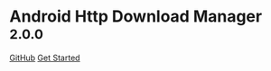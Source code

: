 <!-- _coverpage.md -->

# Android Http Download Manager <small>2.0.0</small>

[GitHub](https://github.com/coolerfall/Android-HttpDownloadManager)
[Get Started](#android-http-download-manager)
